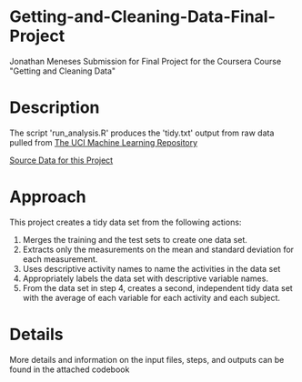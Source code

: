 # Getting-and-Cleaning-Data-Final-Project

Jonathan Meneses
Submission for Final Project for the Coursera Course "Getting and Cleaning Data"

# Description
The script 'run_analysis.R' produces the 'tidy.txt' output from raw data pulled from [The UCI Machine Learning Repository](http://archive.ics.uci.edu/ml/datasets/Human+Activity+Recognition+Using+Smartphones)

[Source Data for this Project](https://d396qusza40orc.cloudfront.net/getdata%2Fprojectfiles%2FUCI%20HAR%20Dataset.zip)

# Approach
This project creates a tidy data set from the following actions:

1. Merges the training and the test sets to create one data set.
2. Extracts only the measurements on the mean and standard deviation for each measurement.
3. Uses descriptive activity names to name the activities in the data set
4. Appropriately labels the data set with descriptive variable names.
5. From the data set in step 4, creates a second, independent tidy data set with the average of each variable for each activity and each subject.

# Details

More details and information on the input files, steps, and outputs can be found in the attached codebook
